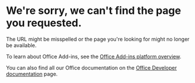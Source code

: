# We're sorry, we can't find the page you requested.

The URL might be misspelled or the page you're looking for might no longer be available.  

To learn about Office Add-ins, see the [Office Add-ins platform overview](https://docs.microsoft.com/en-us/office/dev/add-ins/overview/office-add-ins).

You can also find all our Office documentation on the [Office Developer documentation](https://dev.office.com/docs) page.

